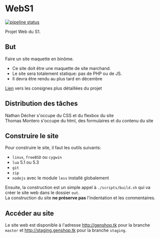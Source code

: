 # WebS1
[![pipeline status](https://forge.univ-lyon1.fr/Montecher/WebS1/badges/master/pipeline.svg)](https://forge.univ-lyon1.fr/Montecher/WebS1/commits/master)


Projet Web du S1.

## But
Faire un site maquette en binôme.
- Ce site doit être une maquette de site marchand.  
- Le site sera totalement statique: pas de PHP ou de JS.  
- Il devra être rendu au plus tard en décembre 

[Lien](https://perso.liris.cnrs.fr/pierre-antoine.champin/enseignement/intro-web/projet.html) vers les consignes plus détaillées du projet  

## Distribution des tâches
Nathan Décher s'occupe du CSS et du flexbox du site  
Thomas Montero s'occupe du html, des formulaires et du contenu du site  

## Construire le site
Pour construire le site, il faut les outils suivants:
- `linux`, `freeBSD` ou `cygwin`
- `lua` 5.1 ou 5.3
- `git`
- `zip`
- `nodejs` avec le module `less` installé globalement

Ensuite, la construction est un simple appel à `./scripts/build.sh` qui va créer le site web dans le dossier `out`.  
La construction du site **ne préserve pas** l'indentation et les commentaires.  

## Accéder au site
Le site web est disponible à l'adresse <http://genshop.tk> pour la branche `master` et <http://staging.genshop.tk> pour la branche `staging`.

